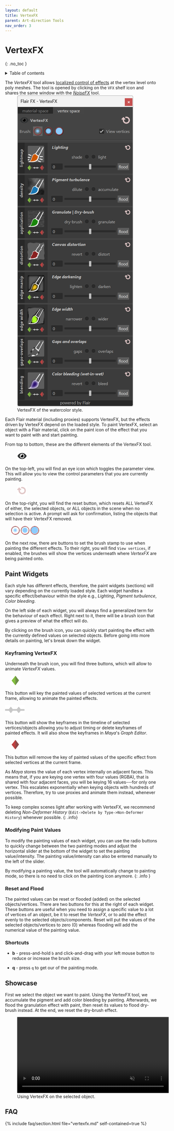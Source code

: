 ```yaml
---
layout: default
title: VertexFX
parent: Art-direction Tools
nav_order: 3
---
```


# VertexFX
{: .no_toc }

<details close markdown="block">
  <summary>
    Table of contents
  </summary>
  {: .text-delta }
1. TOC
{:toc}
</details>

The _VertexFX_ tool allows [localized control of effects](#showcase) at the vertex level onto poly meshes. The tool is opened by clicking on the `VFX` shelf icon and shares the same window with the [_NoiseFX_](../noisefx) tool.

<figure class="float-right aio-ui" style="margin-top:-1em;">
	<img src="/media/art-direction/vertexfx/ui-vertexfx.png" alt="VertexFX tool window">
	<figcaption>VertexFX of the watercolor style.</figcaption>
</figure>

Each Flair material (including proxies) supports VertexFX, but the effects driven by VertexFX depend on the loaded style. To paint VertexFX, select an object with a Flair material, click on the paint icon of the effect that you want to paint with and start painting.

From top to bottom, these are the different elements of the VertexFX tool.

<figure class="float-left">
	<img src="/media/ui/icons/viewPassive.png" alt="View VertexFX"  style="max-height: 32px">
</figure>

On the top-left, you will find an eye icon which toggles the parameter view. This will allow you to view the control parameters that you are currently painting.

<figure class="float-left">
	<img src="/media/ui/icons/reset.png" alt="Reset button"  style="max-height: 32px">
</figure>

On the top-right, you will find the reset button, which resets ALL VertexFX of either, the selected objects, or ALL objects in the scene when no selection is active. A prompt will ask for confirmation, listing the objects that will have their VertexFX removed.

<figure style="margin: 0.5em 18px 0">
	<img src="/media/ui/icons/brushes.jpg" alt="Brush types"  style="max-height: 32px">
</figure>

On the next row, there are buttons to set the brush stamp to use when painting the different effects. To their right, you will find `View vertices`, if enabled, the brushes will show the vertices underneath where _VertexFX_ are being painted onto.


## Paint Widgets
Each style has different effects, therefore, the paint widgets (sections) will vary depending on the currently loaded style. Each widget handles a specific effect/behaviour within the style e.g., _Lighting_, _Pigment turbulence_, _Color bleeding_.

On the left side of each widget, you will always find a generalized term for the behaviour of each effect. Right next to it, there will be a brush icon that gives a preview of what the effect will do.

By clicking on the brush icon, you can quickly start painting the effect with the currently defined values on selected objects. Before going into more details on painting, let's break down the widget.

### Keyframing VertexFX
Underneath the brush icon, you will find three buttons, which will allow to animate _VertexFX_ values.

<figure class="float-left" style="margin: 0.5em 18px 0">
	<img src="/media/ui/icons/insertKey.png" alt="Insert key on selected vertices"  style="max-height: 32px">
</figure>

This button will key the painted values of selected vertices at the current frame, allowing to animate the painted effects.

<figure class="float-left" style="margin: 0.6em 4px 0 0">
	<img src="/media/ui/icons/timeline.png" alt="Show timeline of selected vertices"  style="max-height: 32px">
</figure>

This button will show the keyframes in the timeline of selected vertices/objects allowing you to adjust timing or delete keyframes of painted effects. It will also show the keyframes in _Maya_'s _Graph Editor_.

<figure class="float-left" style="margin: 0.5em 18px 0">
	<img src="/media/ui/icons/removeKey.png" alt="Remove key on selected vertices"  style="max-height: 32px">
</figure>

This button will remove the key of painted values of the specific effect from selected vertices at the current frame.

As _Maya_ stores the value of each vertex internally on adjacent faces. This means that, if you are keying one vertex with four values (RGBA), that is shared with four adjacent faces, you will be keying 16 values---for only one vertex. This escalates exponentially when keying objects with hundreds of vertices. Therefore, try to use proxies and animate them instead, whenever possible.

To keep complex scenes light after working with VertexFX, we recommend deleting _Non-Deformer History_ (`Edit->Delete by Type->Non-Deformer History`) whenever possible.
{: .info}


### Modifying Paint Values
To modify the painting values of each widget, you can use the radio buttons to quickly change between the two painting modes and adjust the horizontal slider at the bottom of the widget to set the painting value/intensity. The painting value/intensity can also be entered manually to the left of the slider.

By modifying a painting value, the tool will automatically change to painting mode, so there is no need to click on the painting icon anymore.
{: .info }

### Reset and Flood
The painted values can be reset or flooded (added) on the selected objects/vertices. There are two buttons for this at the right of each widget. These buttons are useful when you need to assign a specific value to a lot of vertices of an object, be it to reset the _VertexFX_, or to add the effect evenly to the selected objects/components. Reset will put the values of the selected objects/vertices to zero (0) whereas flooding will add the numerical value of the painting value.

### Shortcuts

* **b** - press-and-hold `b` and click-and-drag with your left mouse button to reduce or increase the brush size.

* **q** - press `q` to get our of the painting mode.

## Showcase
First we select the object we want to paint. Using the VertexFX tool, we accumulate the pigment and add color bleeding by painting. Afterwards, we flood the granulation effect with paint, then reset its values to flood dry-brush instead. At the end, we reset the dry-brush effect.  

<figure>
 <video autoplay loop muted playsinline style="width:500px">
   <source src="/media/art-direction/vertexfx/showcase.mp4" type="video/mp4">
 </video>
 <figcaption>Using VertexFX on the selected object.</figcaption>
</figure>

## FAQ
{% include faq/section.html file="vertexfx.md" self-contained=true %}